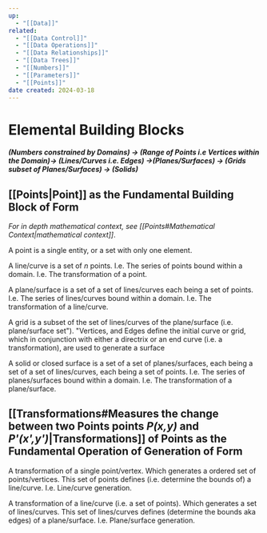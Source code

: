 ```yaml
---
up:
  - "[[Data]]"
related:
  - "[[Data Control]]"
  - "[[Data Operations]]"
  - "[[Data Relationships]]"
  - "[[Data Trees]]"
  - "[[Numbers]]"
  - "[[Parameters]]"
  - "[[Points]]"
date created: 2024-03-18
---
```

# Elemental Building Blocks

##### (Numbers constrained by Domains) -> (Range of Points i.e Vertices within the Domain)-> (Lines/Curves i.e. Edges) ->(Planes/Surfaces) -> (Grids subset of Planes/Surfaces) -> (Solids)

## [[Points|Point]] as the Fundamental Building Block of Form
*For in depth mathematical context, see [[Points#Mathematical Context|mathematical context]]*.

A point is a single entity, or a set with only one element.

A line/curve is a set of $n$ points. 
	I.e. The series of points bound within a domain.
	I.e. The transformation of a point.

A plane/surface is a set of a set of lines/curves each being a set of points.
	I.e. The series of lines/curves bound within a domain.
	I.e. The transformation of a line/curve.
	
A grid is a subset of the set of lines/curves of the plane/surface (i.e. plane/surface set").
	"Vertices, and Edges define the initial curve or grid, which in conjunction with either a directrix or an end curve (i.e. a transformation), are used to generate a surface

A solid or closed surface is a set of a set of planes/surfaces, each being a set of a set of lines/curves, each being a set of points.
	I.e. The series of planes/surfaces bound within a domain.
	I.e. The transformation of a plane/surface.
## [[Transformations#Measures the change between two Points points *P(x,y)* and *P'(x',y')*|Transformations]] of Points as the Fundamental Operation of Generation of Form

A transformation of a single point/vertex.
	Which generates a ordered set of points/vertices.
		 This set of points defines (i.e. determine the bounds of) a line/curve.
			 I.e. Line/curve generation.

A transformation of a line/curve (i.e. a set of points).
	Which generates a set of lines/curves.
		This set of lines/curves defines (determine the bounds aka edges) of a plane/surface.
			 I.e. Plane/surface generation.